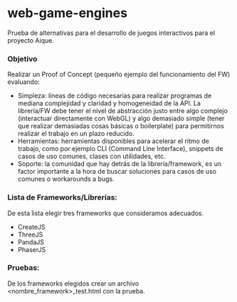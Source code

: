# web-game-engines
Prueba de alternativas para el desarrollo de juegos interactivos para el proyecto Aique.

### Objetivo
Realizar un Proof of Concept (pequeño ejemplo del funcionamiento del FW) evaluando:
* Simpleza: líneas de código necesarias para realizar programas de mediana complejidad y claridad y homogeneidad de la API. La librería/FW debe tener el nivel de abstracción justo entre algo complejo (interactuar directamente con WebGL) y algo demasiado simple (tener que realizar demasiadas cosas básicas o boilerplate) para permitirnos realizar el trabajo en un plazo reducido.
* Herramientas: herramientas disponibles para acelerar el ritmo de trabajo, como por ejemplo CLI (Command Line Interface), snippets de casos de uso comunes, clases con utilidades, etc.
* Soporte: la comunidad que hay detrás de la librería/framework, es un factor importante a la hora de buscar soluciones para casos de uso comunes o workarounds a bugs.


### Lista de Frameworks/Librerías:
De esta lista elegir tres frameworks que consideramos adecuados.

* CreateJS
* ThreeJS
* PandaJS
* PhaserJS


### Pruebas:
De los frameworks elegidos crear un archivo <nombre_framework>_test.html con la prueba.
